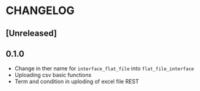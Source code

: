 # CHANGELOG

## [Unreleased]


## 0.1.0
- Change in ther name for `interface_flat_file` into `flat_file_interface`
- Uploading csv basic functions
- Term and condition in uploding of excel file REST